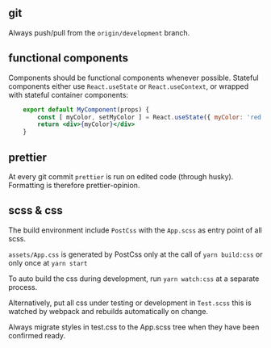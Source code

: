 ## git

Always push/pull from the  `origin/development` branch.

## functional components

Components should be functional components whenever possible. 
Stateful components either use ``React.useState`` or ```React.useContext```, or wrapped with stateful container components:

```jsx
	export default MyComponent(props) {
		const [ myColor, setMyColor ] = React.useState({ myColor: 'red' })
		return <div>{myColor}</div>
	}
```

## prettier

At every git commit ```prettier``` is run on edited code (through husky). Formatting is therefore prettier-opinion.

## scss & css

The build environment include ```PostCss``` with the ```App.scss``` as entry point of all scss.

```assets/App.css``` is generated by PostCss only at the call of  ```yarn build:css``` or only once at ```yarn start```

To auto build the css during development, run ```yarn watch:css``` at a separate process.

Alternatively, put all css under testing or development in ```Test.scss``` this is watched by webpack and rebuilds automatically on change.

Always migrate styles in test.css to the App.scss tree when they have been confirmed ready.